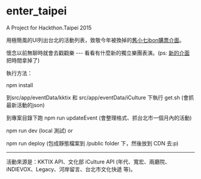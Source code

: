 # enter_taipei
A Project for Hackthon.Taipei 2015

用極簡風的UI列出台北的活動列表，致敬今年被換掉的[舊小七ibon購票介面](http://www.ghfff.org.tw/images/ibon/ticket_step7.jpg )。

懷念以前無聊時就會去戳戳樂 --- 看看有什麼新的獨立樂團表演。(ps: [新的介面](http://www.ticket.com.tw/infor/ibon/ibon07.jpg)把時間拿掉了)


執行方法：

npm install

到src/app/eventData/kktix 和 src/app/eventData/iCulture 下執行 get.sh (會抓最新活動的json)

到專案目錄下跑 npm run updateEvent (會整理格式、抓台北市一個月內的活動)

npm run dev (local 測試) or

npm run deploy (包成靜態檔案到 /public folder 下，然後放到 CDN 去:p)

---
活動來源是：KKTIX API、文化部 iCulture API (年代、寬宏、兩廳院、iNDIEVOX、Legacy、河岸留言、台北市文化快遞 等)。
